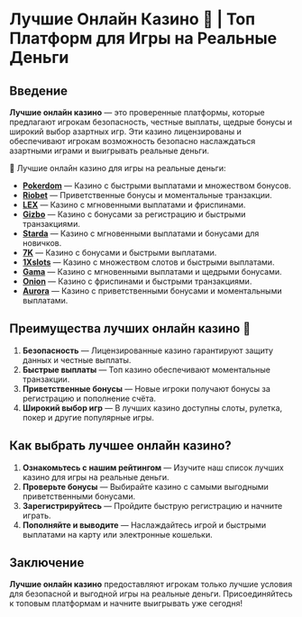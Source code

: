 # Лучшие Онлайн Казино 🎰 | Топ Платформ для Игры на Реальные Деньги

## Введение

**Лучшие онлайн казино** — это проверенные платформы, которые предлагают игрокам безопасность, честные выплаты, щедрые бонусы и широкий выбор азартных игр. Эти казино лицензированы и обеспечивают игрокам возможность безопасно наслаждаться азартными играми и выигрывать реальные деньги.

🎰 Лучшие онлайн казино для игры на реальные деньги:

- **[Pokerdom](https://brandplay.link/4k77v2yx)** — Казино с быстрыми выплатами и множеством бонусов.
- **[Riobet](https://brandplay.link/7xBLTPyj)** — Приветственные бонусы и моментальные транзакции.
- **[LEX](https://brandplay.link/zW4hdDFV)** — Казино с мгновенными выплатами и фриспинами.
- **[Gizbo](https://brandplay.link/bprXw4YV)** — Казино с бонусами за регистрацию и быстрыми транзакциями.
- **[Starda](https://brandplay.link/fB7xwRFL)** — Казино с мгновенными выплатами и бонусами для новичков.
- **[7K](https://brandplay.link/BvQyFShp)** — Казино с бонусами и быстрыми выплатами.
- **[1Xslots](https://brandplay.link/hSB1khtr)** — Казино с множеством слотов и быстрыми выплатами.
- **[Gama](https://brandplay.link/j6NMKsDz)** — Казино с мгновенными выплатами и щедрыми бонусами.
- **[Onion](https://brandplay.link/zBGRVpQ9)** — Казино с фриспинами и быстрыми транзакциями.
- **[Aurora](https://10trafic-stat2.com/click/668546556bcc6313411604bd/6766/13032/subaccount)** — Казино с приветственными бонусами и моментальными выплатами.

## Преимущества лучших онлайн казино 🎯

1. **Безопасность** — Лицензированные казино гарантируют защиту данных и честные выплаты.
2. **Быстрые выплаты** — Топ казино обеспечивают моментальные транзакции.
3. **Приветственные бонусы** — Новые игроки получают бонусы за регистрацию и пополнение счёта.
4. **Широкий выбор игр** — В лучших казино доступны слоты, рулетка, покер и другие популярные игры.

## Как выбрать лучшее онлайн казино?

1. **Ознакомьтесь с нашим рейтингом** — Изучите наш список лучших казино для игры на реальные деньги.
2. **Проверьте бонусы** — Выбирайте казино с самыми выгодными приветственными бонусами.
3. **Зарегистрируйтесь** — Пройдите быструю регистрацию и начните играть.
4. **Пополняйте и выводите** — Наслаждайтесь игрой и быстрыми выплатами на карту или электронные кошельки.

## Заключение

**Лучшие онлайн казино** предоставляют игрокам только лучшие условия для безопасной и выгодной игры на реальные деньги. Присоединяйтесь к топовым платформам и начните выигрывать уже сегодня!
